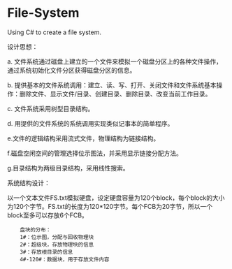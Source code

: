 # File-System
Using C# to create a file system.

设计思想：

a. 文件系统通过磁盘上建立的一个文件来模拟一个磁盘分区上的各种文件操作，通过系统初始化文件分区获得磁盘分区的信息。 

b. 提供基本的文件系统调用：建立、读、写、打开、关闭文件和文件系统基本操作：删除文件、显示文件/目录、创建目录、删除目录、改变当前工作目录。

c. 文件系统采用树型目录结构。 

d. 用提供的文件系统的系统调用实现类似记事本的简单程序。

e.文件的逻辑结构采用流式文件，物理结构为链接结构。

f.磁盘空闲空间的管理选择位示图法，并采用显示链接分配方法。

g.目录结构为两级目录结构，采用线性搜索。

系统结构设计：

以一个文本文件FS.txt模拟硬盘，设定硬盘容量为120个block，每个block的大小为120个字节。FS.txt的长度为120*120字节。每个FCB为20字节，所以一个block至多可以存放6个FCB。

        盘块的分布：
        1#：位示图，分配与回收物理块
        2#：超级块，存放物理块的信息
        3#：存放根目录的信息
        4#-120#：数据块，用于存放文件内容
        
        

